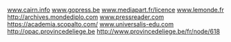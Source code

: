 www.cairn.info 
www.gopress.be 
www.mediapart.fr/licence
www.lemonde.fr
http://archives.mondediplo.com 
www.pressreader.com 
https://academia.scopalto.com/
www.universalis-edu.com
http://opac.provincedeliege.be 
http://www.provincedeliege.be/fr/node/618 

